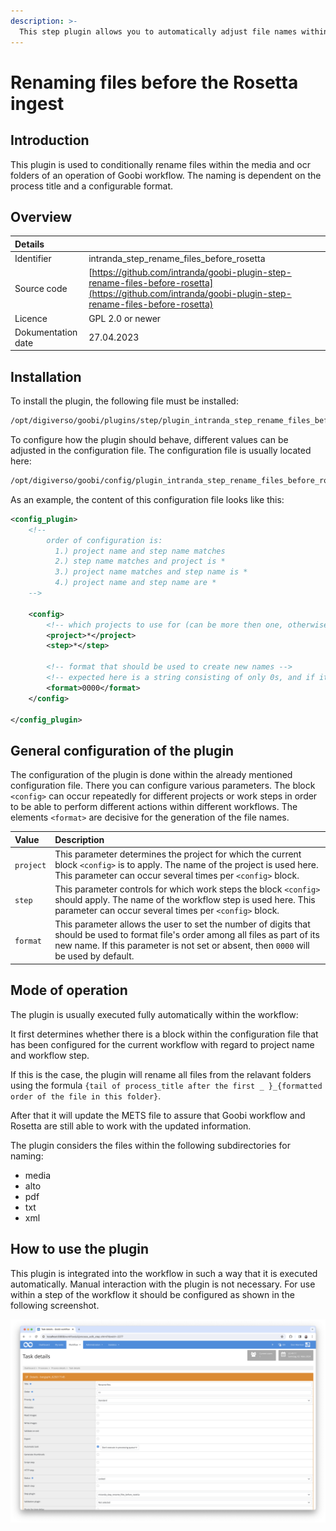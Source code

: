 ```yaml
---
description: >-
  This step plugin allows you to automatically adjust file names within Goobi's media and OCR folders and update the METS file of processes before the ingest into Rosetta is happening.
---
```


# Renaming files before the Rosetta ingest

## Introduction

This plugin is used to conditionally rename files within the media and ocr folders of an operation of Goobi workflow. The naming is dependent on the process title and a configurable format.

## Overview

| Details |  |
| :--- | :--- |
| Identifier | intranda\_step\_rename\_files\_before\_rosetta |
| Source code | [https://github.com/intranda/goobi-plugin-step-rename-files-before-rosetta](https://github.com/intranda/goobi-plugin-step-rename-files-before-rosetta) |
| Licence | GPL 2.0 or newer |
| Dokumentation date | 27.04.2023 |

## Installation

To install the plugin, the following file must be installed:

```bash
/opt/digiverso/goobi/plugins/step/plugin_intranda_step_rename_files_before_rosetta.jar
```

To configure how the plugin should behave, different values can be adjusted in the configuration file. The configuration file is usually located here:

```bash
/opt/digiverso/goobi/config/plugin_intranda_step_rename_files_before_rosetta.xml
```

As an example, the content of this configuration file looks like this:

```xml
<config_plugin>
    <!--
        order of configuration is:
          1.) project name and step name matches
          2.) step name matches and project is *
          3.) project name matches and step name is *
          4.) project name and step name are *
	-->
    
    <config>
        <!-- which projects to use for (can be more then one, otherwise use *) -->
        <project>*</project>
        <step>*</step>
        
        <!-- format that should be used to create new names -->
        <!-- expected here is a string consisting of only 0s, and if it's not set, then the DEFAULT setting 0000 will be used-->
        <format>0000</format>
    </config>

</config_plugin>
```

## General configuration of the plugin

The configuration of the plugin is done within the already mentioned configuration file. There you can configure various parameters. The block `<config>` can occur repeatedly for different projects or work steps in order to be able to perform different actions within different workflows. The elements `<format>` are decisive for the generation of the file names.

| Value | Description |
| :--- | :--- |
| `project` | This parameter determines the project for which the current block `<config>` is to apply. The name of the project is used here. This parameter can occur several times per `<config>` block. |
| `step` | This parameter controls for which work steps the block `<config>` should apply. The name of the workflow step is used here. This parameter can occur several times per `<config>` block. |
| `format` | This parameter allows the user to set the number of digits that should be used to format file's order among all files as part of its new name. If this parameter is not set or absent, then `0000` will be used by default. |

## Mode of operation

The plugin is usually executed fully automatically within the workflow: 

It first determines whether there is a block within the configuration file that has been configured for the current workflow with regard to project name and workflow step. 

If this is the case, the plugin will rename all files from the relavant folders using the formula `{tail of process_title after the first _ }_{formatted order of the file in this folder}`. 

After that it will update the METS file to assure that Goobi workflow and Rosetta are still able to work with the updated information.

The plugin considers the files within the following subdirectories for naming:

* media
* alto
* pdf
* txt
* xml

## How to use the plugin

This plugin is integrated into the workflow in such a way that it is executed automatically. Manual interaction with the plugin is not necessary. For use within a step of the workflow it should be configured as shown in the following screenshot.

![Integration of the plugin into the workflow](../.gitbook/assets/intranda_step_rename_files_before_rosetta_en.png)
